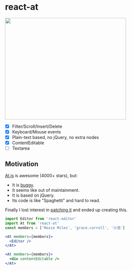 # react-at

<img width="400" height="335" src="https://raw.githubusercontent.com/fritx/react-at/dev/shot.png">

- [x] Filter/Scroll/Insert/Delete
- [x] Keyboard/Mouse events
- [x] Plain-text based, no jQuery, no extra nodes
- [x] ContentEditable
- [ ] Textarea

## Motivation

[At.js][at.js] is awesome (4000+ stars), but:

- It is [buggy][buggy].
- It seems like out of maintainment.
- It is based on jQuery.
- Its code is like "Spaghetti" and hard to read.

Finally I lost interest in [patching it][buggy] and ended up creating this.

```jsx
import Editor from 'react-editor'
import At from 'react-at'
const members = ['Roxie Miles', 'grace.carroll', '小浩']

<At members={members}>
  <Editor />
</At>

<At members={members}>
  <div contentEditable />
</At>
```

[at.js]: https://github.com/ichord/At.js
[buggy]: https://github.com/ichord/At.js/issues/411#issuecomment-256662090

